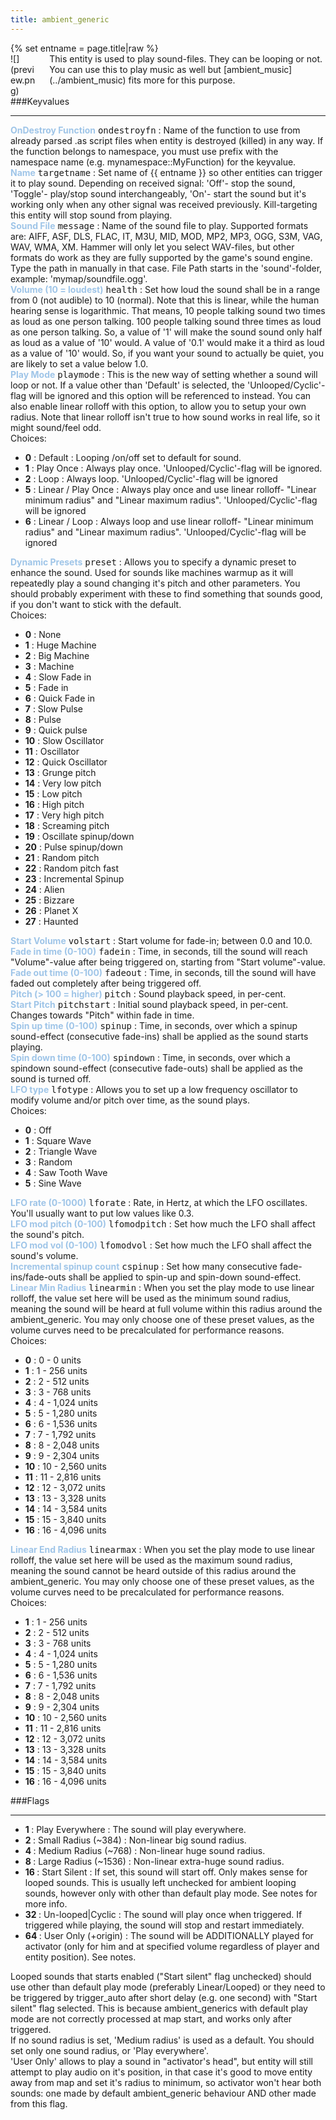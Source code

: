 ```yaml
---
title: ambient_generic
---
```

<div>{% set entname = page.title|raw %}</div>
<div class="container previewimg">
<div class="columns">
<div class="imagepadding column col-auto" markdown="1">![](preview.png)</div>
<div class="column entityentry" markdown="1">This entity is used to play sound-files. They can be looping or not. You can use this to play music as well but [ambient_music](../ambient_music) fits more for this purpose.</div>
</div>
</div>
###Keyvalues
<hr>
<div class="entityentry" markdown="1">
<span style="color:#9fc5e8;"><b>OnDestroy Function</b></span> <kbd  class="tooltip" data-tooltip="string">ondestroyfn</kbd> :
Name of the function to use from already parsed .as script files when entity is destroyed (killed) in any way. If the function belongs to namespace, you must use prefix with the namespace name (e.g. mynamespace::MyFunction) for the keyvalue.
</div>
<div class="entityentry" markdown="1">
<span style="color:#9fc5e8;"><b>Name</b></span> <kbd  class="tooltip" data-tooltip="target_source">targetname</kbd> :
Set name of {{ entname }} so other entities can trigger it to play sound. Depending on received signal: 'Off'- stop the sound, 'Toggle'- play/stop sound interchangeably, 'On'- start the sound but it's working only when any other signal was received previously. Kill-targeting this entity will stop sound from playing.
</div>
<div class="entityentry" markdown="1">
<span style="color:#9fc5e8;"><b>Sound File</b></span> <kbd  class="tooltip" data-tooltip="sound">message</kbd> :
Name of the sound file to play. Supported formats are: AIFF, ASF, DLS, FLAC, IT, M3U, MID, MOD, MP2, MP3, OGG, S3M, VAG, WAV, WMA, XM. Hammer will only let you select WAV-files, but other formats do work as they are fully supported by the game's sound engine. Type the path in manually in that case. File Path starts in the 'sound'-folder, example: 'mymap/soundfile.ogg'.
</div>
<div class="entityentry" markdown="1">
<span style="color:#9fc5e8;"><b>Volume (10 = loudest)</b></span> <kbd  class="tooltip" data-tooltip="integer">health</kbd> :
Set how loud the sound shall be in a range from 0 (not audible) to 10 (normal). Note that this is linear, while the human hearing sense is logarithmic. That means, 10 people talking sound two times as loud as one person talking. 100 people talking sound three times as loud as one person talking. So, a value of '1' will make the sound sound only half as loud as a value of '10' would. A value of '0.1' would make it a third as loud as a value of '10' would. So, if you want your sound to actually be quiet, you are likely to set a value below 1.0.
</div>
<div class="entityentry" markdown="1">
<span style="color:#9fc5e8;"><b>Play Mode</b></span> <kbd  class="tooltip" data-tooltip="choices">playmode</kbd> :
This is the new way of setting whether a sound will loop or not. If a value other than 'Default' is selected, the 'Unlooped/Cyclic'-flag will be ignored and this option will be referenced to instead. You can also enable linear rolloff with this option, to allow you to setup your own radius. Note that linear rolloff isn't true to how sound works in real life, so it might sound/feel odd.
<div class="accordion">
<input type="checkbox" id="accordion-1" name="accordion-checkbox" hidden>
<label class="accordion-header" for="accordion-1">
<i class="icon icon-arrow-right mr-1"></i>
Choices:
</label>
<div class="accordion-body">
<ul>
<li><b>0</b> : Default : Looping /on/off set to default for sound.</li>
<li><b>1</b> : Play Once : Always play once. 'Unlooped/Cyclic'-flag will be ignored.</li>
<li><b>2</b> : Loop : Always loop. 'Unlooped/Cyclic'-flag will be ignored</li>
<li><b>5</b> : Linear / Play Once : Always play once and use linear rolloff- "Linear minimum radius" and "Linear maximum radius". 'Unlooped/Cyclic'-flag will be ignored</li>
<li><b>6</b> : Linear / Loop : Always loop and use linear rolloff- "Linear minimum radius" and "Linear maximum radius". 'Unlooped/Cyclic'-flag will be ignored</li>
</ul>
</div>
</div>
</div>
<div class="entityentry" markdown="1">
<span style="color:#9fc5e8;"><b>Dynamic Presets</b></span> <kbd  class="tooltip" data-tooltip="choices">preset</kbd> :
Allows you to specify a dynamic preset to enhance the sound. Used for sounds like machines warmup as it will repeatedly play a sound changing it's pitch and other parameters. You should probably experiment with these to find something that sounds good, if you don't want to stick with the default.
<div class="accordion">
<input type="checkbox" id="accordion-2" name="accordion-checkbox" hidden>
<label class="accordion-header" for="accordion-2">
<i class="icon icon-arrow-right mr-1"></i>
Choices:
</label>
<div class="accordion-body">
<ul>
<li><b>0</b> : None</li>
<li><b>1</b> : Huge Machine</li>
<li><b>2</b> : Big Machine</li>
<li><b>3</b> : Machine</li>
<li><b>4</b> : Slow Fade in</li>
<li><b>5</b> : Fade in</li>
<li><b>6</b> : Quick Fade in</li>
<li><b>7</b> : Slow Pulse</li>
<li><b>8</b> : Pulse</li>
<li><b>9</b> : Quick pulse</li>
<li><b>10</b> : Slow Oscillator</li>
<li><b>11</b> : Oscillator</li>
<li><b>12</b> : Quick Oscillator</li>
<li><b>13</b> : Grunge pitch</li>
<li><b>14</b> : Very low pitch</li>
<li><b>15</b> : Low pitch</li>
<li><b>16</b> : High pitch</li>
<li><b>17</b> : Very high pitch</li>
<li><b>18</b> : Screaming pitch</li>
<li><b>19</b> : Oscillate spinup/down</li>
<li><b>20</b> : Pulse spinup/down</li>
<li><b>21</b> : Random pitch</li>
<li><b>22</b> : Random pitch fast</li>
<li><b>23</b> : Incremental Spinup</li>
<li><b>24</b> : Alien</li>
<li><b>25</b> : Bizzare</li>
<li><b>26</b> : Planet X</li>
<li><b>27</b> : Haunted</li>
</ul>
</div>
</div>
</div>
<div class="entityentry" markdown="1">
<span style="color:#9fc5e8;"><b>Start Volume</b></span> <kbd  class="tooltip" data-tooltip="integer">volstart</kbd> :
Start volume for fade-in; between 0.0 and 10.0.
</div>
<div class="entityentry" markdown="1">
<span style="color:#9fc5e8;"><b>Fade in time (0-100)</b></span> <kbd  class="tooltip" data-tooltip="integer">fadein</kbd> :
Time, in seconds, till the sound will reach "Volume"-value after being triggered on, starting from "Start volume"-value.
</div>
<div class="entityentry" markdown="1">
<span style="color:#9fc5e8;"><b>Fade out time (0-100)</b></span> <kbd  class="tooltip" data-tooltip="integer">fadeout</kbd> :
Time, in seconds, till the sound will have faded out completely after being triggered off.
</div>
<div class="entityentry" markdown="1">
<span style="color:#9fc5e8;"><b>Pitch (> 100 = higher)</b></span> <kbd  class="tooltip" data-tooltip="integer">pitch</kbd> :
Sound playback speed, in per-cent.
</div>
<div class="entityentry" markdown="1">
<span style="color:#9fc5e8;"><b>Start Pitch</b></span> <kbd  class="tooltip" data-tooltip="integer">pitchstart</kbd> :
Initial sound playback speed, in per-cent. Changes towards "Pitch" within fade in time.
</div>
<div class="entityentry" markdown="1">
<span style="color:#9fc5e8;"><b>Spin up time (0-100)</b></span> <kbd  class="tooltip" data-tooltip="integer">spinup</kbd> :
Time, in seconds, over which a spinup sound-effect (consecutive fade-ins) shall be applied as the sound starts playing.
</div>
<div class="entityentry" markdown="1">
<span style="color:#9fc5e8;"><b>Spin down time (0-100)</b></span> <kbd  class="tooltip" data-tooltip="integer">spindown</kbd> :
Time, in seconds, over which a spindown sound-effect (consecutive fade-outs) shall be applied as the sound is turned off.
</div>
<div class="entityentry" markdown="1">
<span style="color:#9fc5e8;"><b>LFO type</b></span> <kbd  class="tooltip" data-tooltip="choices">lfotype</kbd> :
Allows you to set up a low frequency oscillator to modify volume and/or pitch over time, as the sound plays.
<div class="accordion">
<input type="checkbox" id="accordion-3" name="accordion-checkbox" hidden>
<label class="accordion-header" for="accordion-3">
<i class="icon icon-arrow-right mr-1"></i>
Choices:
</label>
<div class="accordion-body">
<ul>
<li><b>0</b> : Off</li>
<li><b>1</b> : Square Wave</li>
<li><b>2</b> : Triangle Wave</li>
<li><b>3</b> : Random</li>
<li><b>4</b> : Saw Tooth Wave</li>
<li><b>5</b> : Sine Wave</li>
</ul>
</div>
</div>
</div>
<div class="entityentry" markdown="1">
<span style="color:#9fc5e8;"><b>LFO rate (0-1000)</b></span> <kbd  class="tooltip" data-tooltip="integer">lforate</kbd> :
Rate, in Hertz, at which the LFO oscillates. You'll usually want to put low values like 0.3.
</div>
<div class="entityentry" markdown="1">
<span style="color:#9fc5e8;"><b>LFO mod pitch (0-100)</b></span> <kbd  class="tooltip" data-tooltip="integer">lfomodpitch</kbd> :
Set how much the LFO shall affect the sound's pitch.
</div>
<div class="entityentry" markdown="1">
<span style="color:#9fc5e8;"><b>LFO mod vol (0-100)</b></span> <kbd  class="tooltip" data-tooltip="integer">lfomodvol</kbd> :
Set how much the LFO shall affect the sound's volume.
</div>
<div class="entityentry" markdown="1">
<span style="color:#9fc5e8;"><b>Incremental spinup count</b></span> <kbd  class="tooltip" data-tooltip="integer">cspinup</kbd> :
Set how many consecutive fade-ins/fade-outs shall be applied to spin-up and spin-down sound-effect.
</div>
<div class="entityentry" markdown="1">
<span style="color:#9fc5e8;"><b>Linear Min Radius</b></span> <kbd  class="tooltip" data-tooltip="choices">linearmin</kbd> :
When you set the play mode to use linear rolloff, the value set here will be used as the minimum sound radius, meaning the sound will be heard at full volume within this radius around the ambient_generic. You may only choose one of these preset values, as the volume curves need to be precalculated for performance reasons.
<div class="accordion">
<input type="checkbox" id="accordion-4" name="accordion-checkbox" hidden>
<label class="accordion-header" for="accordion-4">
<i class="icon icon-arrow-right mr-1"></i>
Choices:
</label>
<div class="accordion-body">
<ul>
<li><b>0</b> : 0 - 0 units</li>
<li><b>1</b> : 1 - 256 units</li>
<li><b>2</b> : 2 - 512 units</li>
<li><b>3</b> : 3 - 768 units</li>
<li><b>4</b> : 4 - 1,024 units</li>
<li><b>5</b> : 5 - 1,280 units</li>
<li><b>6</b> : 6 - 1,536 units</li>
<li><b>7</b> : 7 - 1,792 units</li>
<li><b>8</b> : 8 - 2,048 units</li>
<li><b>9</b> : 9 - 2,304 units</li>
<li><b>10</b> : 10 - 2,560 units</li>
<li><b>11</b> : 11 - 2,816 units</li>
<li><b>12</b> : 12 - 3,072 units</li>
<li><b>13</b> : 13 - 3,328 units</li>
<li><b>14</b> : 14 - 3,584 units</li>
<li><b>15</b> : 15 - 3,840 units</li>
<li><b>16</b> : 16 - 4,096 units</li>
</ul>
</div>
</div>
</div>
<div class="entityentry" markdown="1">
<span style="color:#9fc5e8;"><b>Linear End Radius</b></span> <kbd  class="tooltip" data-tooltip="choices">linearmax</kbd> :
When you set the play mode to use linear rolloff, the value set here will be used as the maximum sound radius, meaning the sound cannot be heard outside of this radius around the ambient_generic. You may only choose one of these preset values, as the volume curves need to be precalculated for performance reasons.
<div class="accordion">
<input type="checkbox" id="accordion-5" name="accordion-checkbox" hidden>
<label class="accordion-header" for="accordion-5">
<i class="icon icon-arrow-right mr-1"></i>
Choices:
</label>
<div class="accordion-body">
<ul>
<li><b>1</b> : 1 - 256 units</li>
<li><b>2</b> : 2 - 512 units</li>
<li><b>3</b> : 3 - 768 units</li>
<li><b>4</b> : 4 - 1,024 units</li>
<li><b>5</b> : 5 - 1,280 units</li>
<li><b>6</b> : 6 - 1,536 units</li>
<li><b>7</b> : 7 - 1,792 units</li>
<li><b>8</b> : 8 - 2,048 units</li>
<li><b>9</b> : 9 - 2,304 units</li>
<li><b>10</b> : 10 - 2,560 units</li>
<li><b>11</b> : 11 - 2,816 units</li>
<li><b>12</b> : 12 - 3,072 units</li>
<li><b>13</b> : 13 - 3,328 units</li>
<li><b>14</b> : 14 - 3,584 units</li>
<li><b>15</b> : 15 - 3,840 units</li>
<li><b>16</b> : 16 - 4,096 units</li>
</ul>
</div>
</div>
</div>
###Flags
<hr>
<div class="entityflags">
<ul>
<li class="imagepadding" markdown="1"><b>1 </b> : Play Everywhere : The sound will play everywhere.</li>
<li class="imagepadding" markdown="1"><b>2 </b> : Small Radius (~384) : Non-linear big sound radius.</li>
<li class="imagepadding" markdown="1"><b>4 </b> : Medium Radius (~768) : Non-linear huge sound radius.</li>
<li class="imagepadding" markdown="1"><b>8 </b> : Large Radius (~1536) : Non-linear extra-huge sound radius.</li>
<li class="imagepadding" markdown="1"><b>16 </b> : Start Silent : If set, this sound will start off. Only makes sense for looped sounds. This is usually left unchecked for ambient looping sounds, however only with other than default play mode. See notes for more info.</li>
<li class="imagepadding" markdown="1"><b>32 </b> : Un-looped|Cyclic : The sound will play once when triggered. If triggered while playing, the sound will stop and restart immediately.</li>
<li class="imagepadding" markdown="1"><b>64 </b> : User Only (+origin) : The sound will be ADDITIONALLY played for activator (only for him and at specified volume regardless of player and entity position). See notes.</li>
</ul>
</div>
<div class="notices blue">Looped sounds that starts enabled ("Start silent" flag unchecked) should use other than default play mode (preferably Linear/Looped) or they need to be triggered by trigger_auto after short delay (e.g. one second) with "Start silent" flag selected. This is because ambient_generics with default play mode are not correctly processed at map start, and works only after triggered.</div>
<div class="notices blue">If no sound radius is set, 'Medium radius' is used as a default. You should set only one sound radius, or 'Play everywhere'.</div>
<div class="notices blue">'User Only' allows to play a sound in "activator's head", but entity will still attempt to play audio on it's position, in that case it's good to move entity away from map and set it's radius to minimum, so activator won't hear both sounds: one made by default ambient_generic behaviour AND other made from this flag.</div>
